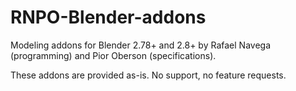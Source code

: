 # RNPO-Blender-addons

Modeling addons for Blender 2.78+ and 2.8+ by Rafael Navega (programming) and Pior Oberson (specifications).

These addons are provided as-is. No support, no feature requests.
